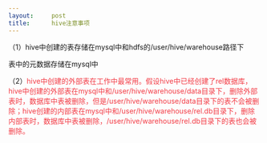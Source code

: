 ```yaml
---
layout:     post
title:      hive注意事项
---
```

<div id="article_content" class="article_content clearfix csdn-tracking-statistics" data-pid="blog" data-mod="popu_307" data-dsm="post">
								            <link rel="stylesheet" href="https://csdnimg.cn/release/phoenix/template/css/ck_htmledit_views-f76675cdea.css">
						<div class="htmledit_views" id="content_views">
                <p>（1）hive中创建的表存储在mysql中和hdfs的/user/hive/warehouse路径下</p>

<p>表中的元数据存储在mysql中</p>

<p>（2）<span style="color:#f33b45;">hive中创建的外部表在工作中最常用。假设hive中已经创建了rel数据库，hive中创建的外部表在mysql中和/user/hive/warehouse/data目录下，删除外部表时，数据库中表被删除，但是/user/hive/warehouse/data目录下的表不会被删除；hive创建的内部表在mysql中和/user/hive/warehouse/rel.db目录下，删除内部表时，数据库中表被删除，/user/hive/warehouse/rel.db目录下的表也会被删除。</span></p>            </div>
                </div>